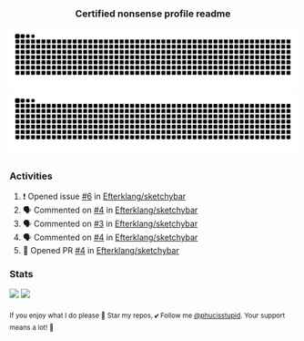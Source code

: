 <h3 align="center">Certified nonsense profile readme</h3>

![GitHub Contribution Grid Snake (Dark)](https://raw.githubusercontent.com/phucisstupid/phucisstupid/output/catppuccin-mocha.svg#gh-dark-mode-only)
![GitHub Contribution Grid Snake (Light)](https://raw.githubusercontent.com/phucisstupid/phucisstupid/output/github-contribution-grid-snake.svg#gh-light-mode-only)

### Activities

<!--START_SECTION:activity-->
1. ❗ Opened issue [#6](https://github.com/Efterklang/sketchybar/issues/6) in [Efterklang/sketchybar](https://github.com/Efterklang/sketchybar)
2. 🗣 Commented on [#4](https://github.com/Efterklang/sketchybar/pull/4#issuecomment-3472982886) in [Efterklang/sketchybar](https://github.com/Efterklang/sketchybar)
3. 🗣 Commented on [#3](https://github.com/Efterklang/sketchybar/issues/3#issuecomment-3472977772) in [Efterklang/sketchybar](https://github.com/Efterklang/sketchybar)
4. 🗣 Commented on [#4](https://github.com/Efterklang/sketchybar/pull/4#issuecomment-3472929014) in [Efterklang/sketchybar](https://github.com/Efterklang/sketchybar)
5. 💪 Opened PR [#4](undefined) in [Efterklang/sketchybar](https://github.com/Efterklang/sketchybar)
<!--END_SECTION:activity-->

### Stats

<div>
  <img width=400 src="https://github-readme-stats.vercel.app/api?username=phucisstupid&show_icons=true&theme=catppuccin_mocha"/>
  <img width=400 src="https://github-readme-stats.vercel.app/api/top-langs?username=phucisstupid&layout=compact&theme=catppuccin_mocha&card_width=395"/>
</div>

<sub>If you enjoy what I do please 🌟 Star my repos, 💕 Follow me [@phucisstupid](https://github.com/phucisstupid). Your support means a lot! 🥰
